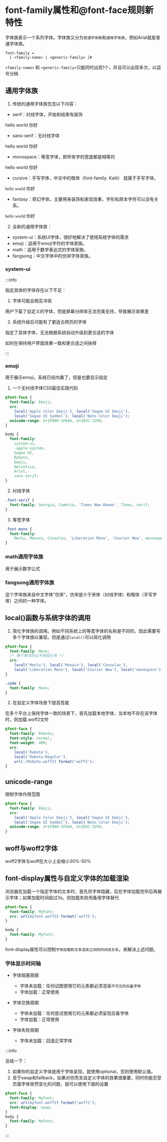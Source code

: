 # font-family属性和@font-face规则新特性

字体族表示一个系列字体。字体族又分为`普通字体族`和`通用字体族`，例如Arial就是普通字体族。

```text
font-family =
  [ <family-name> | <generic-family> ]#
```

`<family-name>` 和 `<generic-family>`只能同时出现1个，并且可以出现多次，以逗号分隔

## 通用字体族

1. 传统的通用字体族包含以下内容：

- serif：衬线字体，开始和结束有装饰

<div class="font-serif">hello world 你好</div>

- sans-serif：无衬线字体

<div class="font-sans">hello world 你好</div>

- monospace：等宽字体，即所有字的宽度都是相等的

<div class="font-mono">hello world 你好</div>

- cursive：手写字体，中文中的楷体（font-family: Kaiti） 就属于手写字体。

<div style="font-family: cursive">hello world 你好</div>

- fantasy：奇幻字体，主要用来装饰和表现效果，字形和原本字符可以没有关系。

<div style="font-family: fantasy">hello world 你好</div>

2. 全新的通用字体族：

- system-ui：系统UI字体，很好地解决了使用系统字体的需求
- emoji：适用于emoji字符的字体家族。
- math：适用于数学表达式的字体家族。
- fangsong：中文字体中的仿宋字体家族。

### system-ui

:::info

指定具体的字体存在以下不足：

1. 字体可能会相互冲突

用户下载了自定义的字体，但是屏幕分辨率无法完美支持，导致展示效果差

2. 系统升级后可能有了更适合网页的字体

指定了具体字体，无法根据系统自动升级到更合适的字体

如何在保持用户界面效果一致和更合适之间抉择

:::

### emoji

用于展示emoji，系统已经内置了，但是也要显示指定

1. 一个无衬线字体CSS最佳实践代码

```css
@font-face {
  font-family: Emoji;
  src:
    local('Apple Color Emoji'), local('Segoe UI Emoji'),
    local('Segoe UI Symbol'), local('Noto Color Emoji');
  unicode-range: U+1F000-1F644, U+203C-3299;
}

body {
  font-family:
    system-ui,
    -apple-system,
    Segoe UI,
    Roboto,
    Emoji,
    Helvetica,
    Arial,
    sans-serif;
}
```

2. 衬线字体

```css
.font-serif {
  font-family: Georgia, Cambria, 'Times New Roman', Times, serif;
}
```

3. 等宽字体

```css
.font-mono {
  font-family:
    Menlo, Monaco, Consolas, 'Liberation Mono', 'Courier New', monospace;
}
```

### math通用字体族

用于展示数学公式

### fangsong通用字体族

这个字体族来自中文字体“仿宋”，仿宋是介于宋体（衬线字体）和楷体（手写字体）之间的一种字体。

## local()函数与系统字体的调用

1. 简化字体族的调用。例如不同系统上的等宽字体的名称是不同的，因此需要写多个字体族以兼容。但是通过`local()`可以简化调用

```css
@font-face {
  font-family: Mono;
  /* 单个单词可以不用加引号 */
  src:
    local('Menlo'), local('Monaco'), local('Consolas'),
    local('Liberation Mono'), local('Courier New'), local('monospace');
}

.code {
  font-family: Mono;
}
```

2. 在自定义字体场景下提高性能

在多个平台上保持字体一致的场景下，首先加载本地字体，当本地不存在该字体时，则加载.woff2文件

```css
@font-face {
  font-family: Roboto;
  font-style: normal;
  font-weight: 400;
  src:
    local('Roboto'),
    local('Roboto-Regular'),
    url(./Roboto.woff2) format('woff2');
}
```

## unicode-range

限制字体作用范围

```css
@font-face {
  font-family: Emoji;
  src:
    local('Apple Color Emoji'), local('Segoe UI Emoji'),
    local('Segoe UI Symbol'), local('Noto Color Emoji');
  unicode-range: U+1F000-1F644, U+203C-3299;
}
```

## woff与woff2字体

woff2字体与woff在大小上会缩小30%-50%

## font-display属性与自定义字体的加载渲染

浏览器在加载一个指定字体的文本时，首先将字体隐藏，后在字体加载完毕后再展示字体；如果加载时间超过3s，则加载失败用备用字体替代

```css
@font-face {
  font-family: MyFont;
  src: url(myfont.woff2) format('woff2');
}

body {
  font-family: MyFont;
}
```

font-display属性可以控制`字体加载和文本渲染之间的时间线关系`，来解决上述问题。

### 字体显示时间轴

- 字体阻塞周期
  - 字体未加载：任何试图使用它的元素都必须渲染`不可见的后备字体`
  - 字体加载：正常使用

- 字体交换周期
  - 字体未加载：任何尝试使用它的元素都必须呈现后备字体
  - 字体加载：正常使用

- 字体失败周期
  - 字体未加载：回退正常字体

:::info

总结一下：

1. 如果你的自定义字体是用于字体呈现，就使用optional，否则使用默认值。
2. 至于swap和fallback，如果对你而言自定义字体的效果很重要，同时你能忍受页面字体突然变化的问题，就可以使用下面的设置

```css
@font-face {
  font-family: MyFont;
  src: url(myfont.woff2) format('woff2');
  font-display: swap;
}
body {
  font-family: MyFont;
}
```

:::
